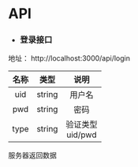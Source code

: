 # API

* ### 登录接口
地址： http://localhost:3000/api/login

| 名称 | 类型 | 说明 |
|:-------------:|:-------------:|:-------------:|
| uid | string | 用户名
| pwd | string | 密码
|type | string | 验证类型<br />uid/pwd

服务器返回数据

